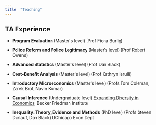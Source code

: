 ```yaml
---
title: "Teaching"
---
```


## TA Experience
-  **Program Evaluation** (Master's level) (Prof Fiona Burlig)
-  **Police Reform and Police Legitimacy** (Master's level) (Prof Robert Owens)
-  **Advanced Statistics** (Master's level) (Prof Dan Black)
-  **Cost-Benefit Analysis** (Master's level) (Prof Kathryn Ierulli)
-  **Introductory Microeconomics** (Master's level) (Profs Tom Coleman, Zarek Brot, Navin Kumar)

-  **Causal Inference** (Undergraduate level)
     [Expanding Diversity in Economics](https://bfi.uchicago.edu/ede/); Becker Friedman Institute
-  **Inequality: Theory, Evidence and Methods** (PhD level) (Profs Steven Durlauf, Dan Black)
     UChicago Econ Dept
